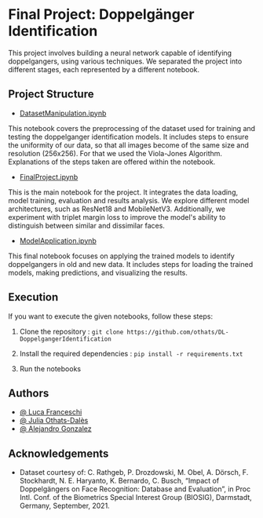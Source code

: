 
# Final Project: Doppelgänger Identification

This project involves building a neural network capable of identifying doppelgangers, using various techniques. We separated the project into different stages, each represented by a different notebook. 


## Project Structure

- [DatasetManipulation.ipynb](FINAL/DatasetManipulation.ipynb)

This notebook covers the preprocessing of the dataset used for training and testing the doppelganger identification models. It includes steps to ensure the uniformity of our data, so that all images become of the same size and resolution (256x256). For that we used the Viola-Jones Algorithm. Explanations of the steps taken are offered within the notebook. 

- [FinalProject.ipynb](FINAL/FinalProject.ipynb)

This is the main notebook for the project. It integrates the data loading, model training, evaluation and results analysis. We explore different model architectures, such as ResNet18 and MobileNetV3. Additionally, we experiment with triplet margin loss to improve the model's ability to distinguish between similar and dissimilar faces.

- [ModelApplication.ipynb](FINAL/ModelApplication.ipynb)

This final notebook focuses on applying the trained models to identify doppelgangers in old and new data. It includes steps for loading the trained models, making predictions, and visualizing the results. 


## Execution

If you want to execute the given notebooks, follow these steps: 

1. Clone the repository : `git clone https://github.com/othats/DL-DoppelgangerIdentification`

2. Install the required dependencies : `pip install -r requirements.txt`

3. Run the notebooks


## Authors

- [@ Luca Franceschi](https://github.com/LucaFranceschi01)
- [@ Julia Othats-Dalès](https://www.github.com/othats)
- [@ Alejandro Gonzalez](https://github.com/alejandrogonzalez14)


## Acknowledgements

 - Dataset courtesy of: C. Rathgeb, P. Drozdowski, M. Obel, A. Dörsch, F. Stockhardt, N. E. Haryanto, K. Bernardo, C. Busch, “Impact of Doppelgängers on Face Recognition: Database and Evaluation”, in Proc Intl. Conf. of the Biometrics Special Interest Group (BIOSIG), Darmstadt, Germany, September, 2021.